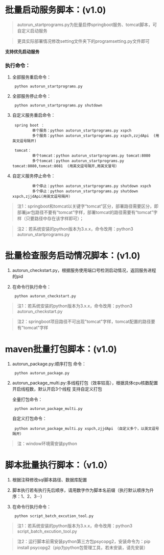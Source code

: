 # 批量启动服务脚本：(v1.0)
>autorun_startprograms.py为批量启停springboot服务、tomcat脚本，可自定义启动服务

>更具实际部署情况修改setting文件夹下的programsetting.py文件即可

**支持优先启动服务**
### 执行命令：
1. 全部服务重启命令：

        python autorun_startprograms.py
2. 全部服务停止命令：

        python autorun_startprograms.py shutdown
3. 自定义服务重启命令：

        spring boot ：
                单个服务：python autorun_startprograms.py xspch
                多个服务：python autorun_startprograms.py xspch,zzjdApi  (用英文逗号隔开)

        tomcat：
                单个tomcat：python autorun_startprograms.py tomcat:8080
                多个tomcat：python autorun_startprograms.py tomcat:8080,tomcat:8081  (用英文逗号隔开,用英文冒号）
4. 自定义服务停止命令：

                单个停止：python autorun_startprograms.py shutdown xspch
                多个停止：python autorun_startprograms.py shutdown xspch,zjjdApi(用英文逗号隔开）
>注1：springboot和tomcat以关键字“tomcat”区分，部署路径需要区分，即部署jar包路径不要有“tomcat”字样，部署tomcat的路径需要有“tomcat”字样（只要路径中存在该字样即可）；

>注2：若系统安装的python版本为3.x.x，命令改用：python3 autorun_startprograms.py



# 批量检查服务启动情况脚本：(v1.0)
1. autorun_checkstart.py，根据服务使用端口号检测启动情况，返回服务进程的pid
2. 在命令行执行命令：
        
        python autorun_checkstart.py
>注1：若系统安装的python版本为3.x.x，命令改用：python3 autorun_checkstart.py
    
>注2：springboot项目路径不可出现"tomcat"字样，tomcat配置的路径要有"tomcat"字样



# maven批量打包脚本：(v1.0)
1. autorun_package.py:顺序打包
命令：
        
        python autorun_package.py
2. autorun_package_multi.py:多线程打包（效率较高），根据具体cpu核数配置开启线程数，默认开启3个线程
支持自定义打包

    全量打包命令：

        python autorun_package_multi.py
    自定义打包命令：

        python autorun_package_multi.py xspch,zjjdApi （自定义多个，以英文逗号隔开）
>注：window环境需安装python

# 脚本批量执行脚本：（v1.0）
1. 根据注释修改sql脚本路径、数据库配置
2. 脚本执行若有执行先后顺序，请用数字作为脚本名前缀（执行默认顺序为升序：1、2、3···）
3. 在命令行执行命令：

        python script_batch_excution_tool.py
>注1：若系统安装的python版本为3.x.x，命令改用：python3 script_batch_excution_tool.py
    
>注2：运行脚本前需安装python第三方包psycopg2，安装命令为：pip install psycopg2（pip为python包管理工具，若未安装，请先安装）